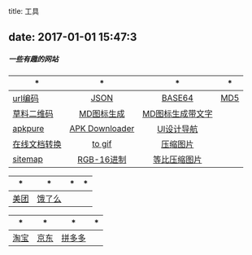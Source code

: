 ﻿title: 工具

date: 2017-01-01 15:47:3
---
##### 一些有趣的网站

| *|* | *|*|
| ------------- |:-------------:|:-------------:|:-------------:|
| [url编码](http://tool.chinaz.com/tools/urlencode.aspx)    | [JSON](http://json.cn/)| [BASE64](http://tool.chinaz.com/Tools/Base64.aspx)|[MD5](https://md5jiami.51240.com/)|
|[草料二维码](http://cli.im/text)|[MD图标生成](https://android-material-icon-generator.bitdroid.de/)|[MD图标生成带文字](https://romannurik.github.io/AndroidAssetStudio/index.html)|
|[apkpure](https://apkpure.com/)|[APK Downloader](https://apps.evozi.com/apk-downloader/)|[UI设计导航](http://hao.shejidaren.com/index.html)|
|[在线文档转换](http://www.pdfdo.com/txt-to-pdf.aspx)|[to gif](http://ezgif.com)|[压缩图片](https://tinypng.com/)|
|[sitemap](https://www.xml-sitemaps.com/)|[RGB-16进制](http://www.sioe.cn/yingyong/yanse-rgb-16/)|[等比压缩图片](https://www.smartresize.com/)|

| *|* | *|*|
| ------------- |:-------------:|:-------------:|:-------------:|
| [美团](http://dpurl.cn/48kcsDn)    | [饿了么](https://m.tb.cn/h.47O9oRy)|||

| *|* | *|*|
| ------------- |:-------------:|:-------------:|:-------------:|
| [淘宝](https://www.taobao.com/)    | [京东](https://union-click.jd.com/jdc?e=0&p=AyIPZRprFDJWWA1FBCVbV0IUWVALHFRBEwQAQB1AWQkFa21rEVQMew5SYWdfNFoIFAF2cSVHK1MOHmlWGlscHhMASRhdBAIaDFcYUBcAIgdXHlgVABMEUxJrFQMTBlQTWRcHFDdlG1olSXwGZRtZEQUXDlUSWxEyEgNXGlodChIDVxtfEzIVN1YdWxMKFwJcB1wXBBUPVCtrJTIiN1UbaxU%3D&t=W1dCFFlQCxxUQRMEAEAdQFkJBQ%3D%3D)| [拼多多](https://mobile.yangkeduo.com/app.html?use_reload=1&launch_url=duo_cms_mall.html%3Fpid%3D9117139_187277333%26cpsSign%3DCM_210109_9117139_187277333_b8308c742e3a6345eb2966682347ac32%26duoduo_type%3D2&campaign=ddjb&cid=launch_)||
